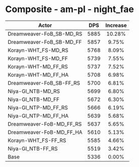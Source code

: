 # Composite - am-pl - night_fae
| Actor | DPS | Increase |
|---|:---:|:---:|
|Dreamweaver-FoB_SB-MD_RS|5885|10.28%|
|Dreamweaver-FoB_SB-MD_FF|5857|9.75%|
|Korayn-WHT_FS-MD_RS|5768|8.09%|
|Korayn-WHT_FS-MD_FF|5739|7.55%|
|Korayn-WHT-MD_FF_RS|5737|7.52%|
|Korayn-WHT-MD_FF_HA|5708|6.98%|
|Dreamweaver-FoB_SB-FF_RS|5700|6.81%|
|Niya-GI_NTB-MD_RS|5699|6.80%|
|Niya-GI_NTB-MD_FF|5672|6.30%|
|Niya-GI_NTP-MD_FF_RS|5666|6.19%|
|Niya-GI_NTP-MD_FF_HA|5639|5.68%|
|Dreamweaver-FoB-MD_FF_RS|5637|5.65%|
|Dreamweaver-FoB-MD_FF_HA|5610|5.13%|
|Korayn-WHT_FS-FF_RS|5585|4.66%|
|Niya-GI_NTB-FF_RS|5519|3.42%|
|Base|5336|0.00%|
